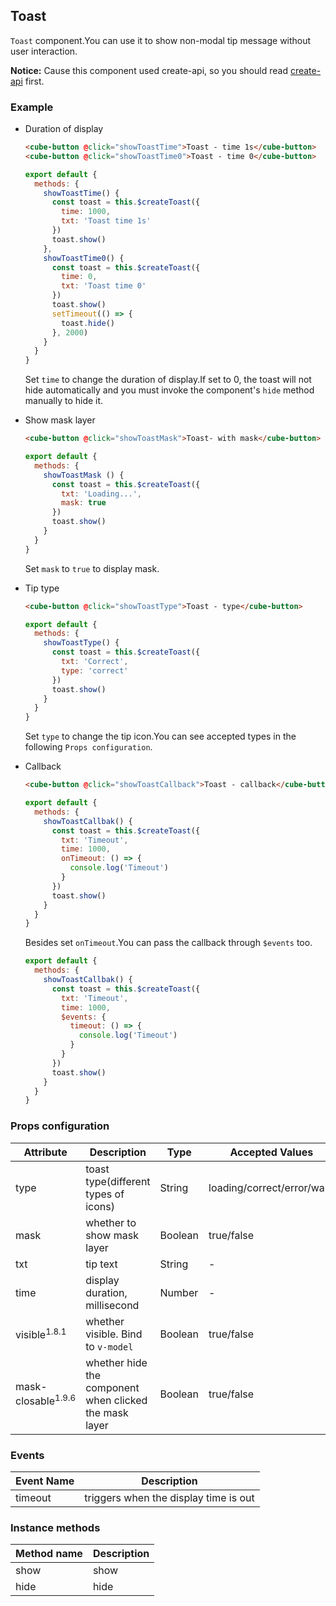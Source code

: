 ## Toast

`Toast` component.You can use it to show non-modal tip message without user interaction.

__Notice:__ Cause this component used create-api, so you should read [create-api](#/en-US/docs/create-api) first.

### Example

- Duration of display

  ```html
  <cube-button @click="showToastTime">Toast - time 1s</cube-button>
  <cube-button @click="showToastTime0">Toast - time 0</cube-button>
  ```
  ```js
  export default {
    methods: {
      showToastTime() {
        const toast = this.$createToast({
          time: 1000,
          txt: 'Toast time 1s'
        })
        toast.show()
      },
      showToastTime0() {
        const toast = this.$createToast({
          time: 0,
          txt: 'Toast time 0'
        })
        toast.show()
        setTimeout(() => {
          toast.hide()
        }, 2000)
      }
    }
  }
  ```

  Set `time` to change the duration of display.If set to 0, the toast will not hide automatically and you must invoke the component's `hide` method manually to hide it.

- Show mask layer

  ```html
  <cube-button @click="showToastMask">Toast- with mask</cube-button>
  ```
  ```js
  export default {
    methods: {
      showToastMask () {
        const toast = this.$createToast({
          txt: 'Loading...',
          mask: true
        })
        toast.show()
      }
    }
  }
  ```

  Set `mask` to `true` to display mask.

- Tip type

  ```html
  <cube-button @click="showToastType">Toast - type</cube-button>
  ```
  ```js
  export default {
    methods: {
      showToastType() {
        const toast = this.$createToast({
          txt: 'Correct',
          type: 'correct'
        })
        toast.show()
      }
    }
  }
  ```
  Set `type` to change the tip icon.You can see accepted types in the following `Props configuration`.

- Callback

  ```html
  <cube-button @click="showToastCallback">Toast - callback</cube-button>
  ```

  ```js
  export default {
    methods: {
      showToastCallbak() {
        const toast = this.$createToast({
          txt: 'Timeout',
          time: 1000,
          onTimeout: () => {
            console.log('Timeout')
          }
        })
        toast.show()
      }
    }
  }
  ```

  Besides set `onTimeout`.You can pass the callback through `$events` too.

  ```js
  export default {
    methods: {
      showToastCallbak() {
        const toast = this.$createToast({
          txt: 'Timeout',
          time: 1000,
          $events: {
            timeout: () => {
              console.log('Timeout')
            }
          }
        })
        toast.show()
      }
    }
  }
  ```

### Props configuration

| Attribute | Description | Type | Accepted Values | Default |
| - | - | - | - | - |
| type | toast type(different types of icons) | String | loading/correct/error/warn | loading |
| mask | whether to show mask layer | Boolean | true/false | false |
| txt | tip text | String  | - | '' |
| time | display duration, millisecond | Number | - | 3000 |
| visible<sup>1.8.1</sup> | whether visible. Bind to `v-model` | Boolean | true/false | false |
| mask-closable<sup>1.9.6</sup> | whether hide the component when clicked the mask layer | Boolean | true/false | false |

### Events

| Event Name | Description |
| - | - |
| timeout | triggers when the display time is out |

### Instance methods

| Method name | Description |
| - | - |
| show | show |
| hide | hide |
